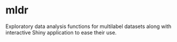 mldr
====
Exploratory data analysis functions for multilabel datasets along
    with interactive Shiny application to ease their use.
